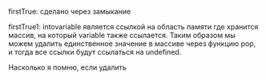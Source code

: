 firstTrue: сделано через замыкание


firstTrue1:
intovariable является ссылкой на 
область памяти где хранится массив, на 
который variable также ссылается. 
Таким образом мы можем удалить 
единственное значение в массиве через 
функцию pop, и тогда все ссылки будут 
ссылаться на undefined.

Насколько я помню, если удалить 
